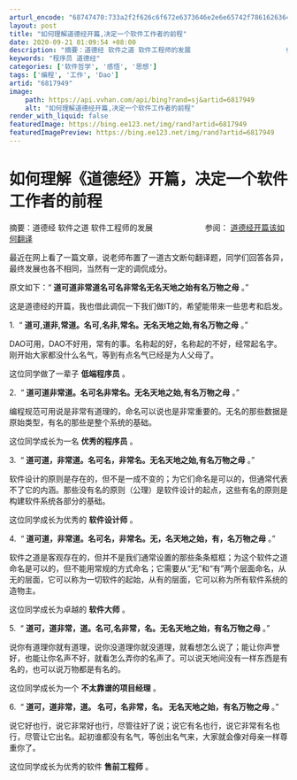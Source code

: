 ```yaml
---
arturl_encode: "68747470:733a2f2f626c6f672e6373646e2e6e65742f78616263646a6f:6e2f61727469636c652f64657461696c732f36383137393439"
layout: post
title: "如何理解道德经开篇,决定一个软件工作者的前程"
date: 2020-09-21 01:09:54 +08:00
description: "摘要：道德经 软件之道 软件工程师的发展                        参阅：道德经"
keywords: "程序员 道德经"
categories: ['软件哲学', '感悟', '思想']
tags: ['编程', '工作', 'Dao']
artid: "6817949"
image:
    path: https://api.vvhan.com/api/bing?rand=sj&artid=6817949
    alt: "如何理解道德经开篇,决定一个软件工作者的前程"
render_with_liquid: false
featuredImage: https://bing.ee123.net/img/rand?artid=6817949
featuredImagePreview: https://bing.ee123.net/img/rand?artid=6817949
---
```


# 如何理解《道德经》开篇，决定一个软件工作者的前程

摘要：道德经 软件之道 软件工程师的发展                        参阅：
[道德经开篇该如何翻译](http://blog.csdn.net/xabcdjon/article/details/6792276)

最近在网上看了一篇文章，说老师布置了一道古文断句翻译题，同学们回答各异，最终发展也各不相同，当然有一定的调侃成分。

原文如下：“
**道可道非常道名可名非常名无名天地之始有名万物之母**
。”

这是道德经的开篇，我也借此调侃一下我们做IT的，希望能带来一些思考和启发。

1.  “
**道可,道非,常道。名可,名非,常名。无名天地之始,有名万物之母**
。”

DAO可用，DAO不好用，常有的事。名称起的好，名称起的不好，经常起名字。刚开始大家都没什么名气，等到有点名气已经是为人父母了。

这位同学做了一辈子
**低端程序员**
。

2.  “
**道可道非常道。名可名非常名。无名天地之始,有名万物之母**
。”

编程规范可用说是非常有道理的，命名可以说也是非常重要的。无名的那些数据是原始类型，有名的那些是整个系统的基础。

这位同学成长为一名
**优秀的程序员**
。

3.  “
**道可道，非常道。名可名，非常名。无名天地之始,有名万物之母**
。”

软件设计的原则是存在的，但不是一成不变的；为它们命名是可以的，但通常代表不了它的内涵。那些没有名的原则（公理）是软件设计的起点，这些有名的原则是构建软件系统各部分的基础。

这位同学成长为优秀的
**软件设计师**
。

4.  “
**道可道，非常道。名可名，非常名。无，名天地之始，有，名万物之母**
。”

软件之道是客观存在的，但并不是我们通常设置的那些条条框框；为这个软件之道命名是可以的，但不能用常规的方式命名；它需要从“无”和“有”两个层面命名，从无的层面，它可以称为一切软件的起始，从有的层面，它可以称为所有软件系统的造物主。

这位同学成长为卓越的
**软件大师**
。

5.  “
**道可，道非常，道。名可,名非常，名。无名天地之始，有名万物之母**
。”

说你有道理你就有道理，说你没道理你就没道理，就看想怎么说了；能让你声誉好，也能让你名声不好，就看怎么弄你的名声了。可以说天地间没有一样东西是有名的，也可以说万物都是有名的。

这位同学成长为一个
**不太靠谱的项目经理**
。

6.  “
**道可，道非常，道。 名可，名非常，名。 无名天地之始，有名万物之母**
。”

说它好也行，说它非常好也行，尽管往好了说；说它有名也行，说它非常有名也行，尽管让它出名。起初谁都没有名气，等创出名气来，大家就会像对母亲一样尊重你了。

这位同学成长为优秀的软件
**售前工程师**
。